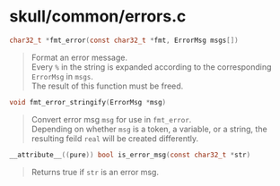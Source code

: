 # skull/common/errors.c

```c
char32_t *fmt_error(const char32_t *fmt, ErrorMsg msgs[])
```

> Format an error message.
> \
> Every `%` in the string is expanded according to the corresponding `ErrorMsg` in `msgs`.
> \
> The result of this function must be freed.

```c
void fmt_error_stringify(ErrorMsg *msg)
```

> Convert error msg `msg` for use in `fmt_error`.
> \
> Depending on whether `msg` is a token, a variable, or a string, the resulting feild `real` will be created differently.

```c
__attribute__((pure)) bool is_error_msg(const char32_t *str)
```

> Returns true if `str` is an error msg.


